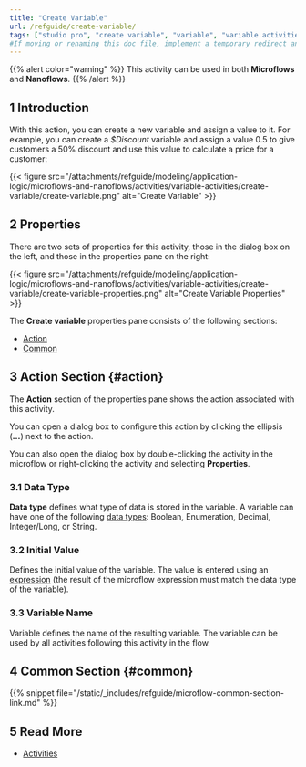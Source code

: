 ```yaml
---
title: "Create Variable"
url: /refguide/create-variable/
tags: ["studio pro", "create variable", "variable", "variable activities"]
#If moving or renaming this doc file, implement a temporary redirect and let the respective team know they should update the URL in the product. See Mapping to Products for more details.
---
```


{{% alert color="warning" %}}
This activity can be used in both **Microflows** and **Nanoflows**.
{{% /alert %}}

## 1 Introduction

With this action, you can create a new variable and assign a value to it. For example, you can create a *$Discount* variable and assign a value 0.5 to give customers a 50% discount and use this value to calculate a price for a customer:

{{< figure src="/attachments/refguide/modeling/application-logic/microflows-and-nanoflows/activities/variable-activities/create-variable/create-variable.png" alt="Create Variable" >}}

## 2 Properties

There are two sets of properties for this activity, those in the dialog box on the left, and those in the properties pane on the right:

{{< figure src="/attachments/refguide/modeling/application-logic/microflows-and-nanoflows/activities/variable-activities/create-variable/create-variable-properties.png" alt="Create Variable Properties" >}}

The **Create variable** properties pane consists of the following sections:

* [Action](#action)
* [Common](#common)

## 3 Action Section {#action}

The **Action** section of the properties pane shows the action associated with this activity.

You can open a dialog box to configure this action by clicking the ellipsis (**…**) next to the action.

You can also open the dialog box by double-clicking the activity in the microflow or right-clicking the activity and selecting **Properties**.

### 3.1 Data Type

**Data type** defines what type of data is stored in the variable. A variable can have one of the following [data types](/refguide/data-types/): Boolean, Enumeration, Decimal, Integer/Long, or String.

### 3.2 Initial Value

Defines the initial value of the variable. The value is entered using an [expression](/refguide/expressions/) (the result of the microflow expression must match the data type of the variable).

### 3.3 Variable Name

Variable defines the name of the resulting variable. The variable can be used by all activities following this activity in the flow.

## 4 Common Section {#common}

{{% snippet file="/static/_includes/refguide/microflow-common-section-link.md" %}}

## 5 Read More

* [Activities](/refguide/activities/)
